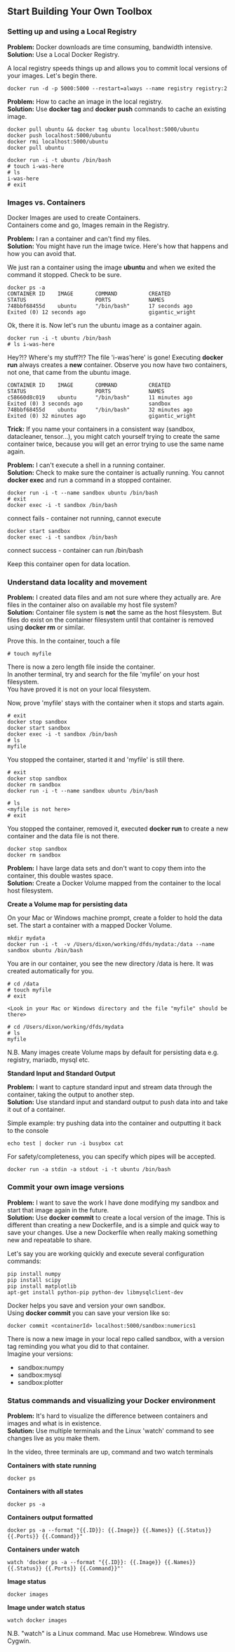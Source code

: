 ## Start Building Your Own Toolbox

### Setting up and using a Local Registry

**Problem:**  Docker downloads are time consuming, bandwidth intensive.  
**Solution:** Use a Local Docker Registry.

A local registry speeds things up and allows you to commit local versions of your images. Let's begin there.

```
docker run -d -p 5000:5000 --restart=always --name registry registry:2
```

**Problem:**  How to cache an image in the local registry.  
**Solution:** Use **docker tag** and **docker push** commands to cache an existing image.

```
docker pull ubuntu && docker tag ubuntu localhost:5000/ubuntu
docker push localhost:5000/ubuntu
docker rmi localhost:5000/ubuntu
docker pull ubuntu

docker run -i -t ubuntu /bin/bash
# touch i-was-here
# ls
i-was-here
# exit
```

### Images vs. Containers

Docker Images are used to create Containers.  
Containers come and go, Images remain in the Registry.  

**Problem:**  I ran a container and can't find my files.  
**Solution:** You might have run the image twice. Here's how that happens and how you can avoid that.

We just ran a container using the image **ubuntu** and when we exited the command it stopped. Check to be sure. 

```
docker ps -a
CONTAINER ID    IMAGE       COMMAND          CREATED             STATUS                      PORTS            NAMES
748bbf68455d    ubuntu      "/bin/bash"      17 seconds ago      Exited (0) 12 seconds ago                    gigantic_wright
```

Ok, there it is. Now let's run the ubuntu image as a container again.

```
docker run -i -t ubuntu /bin/bash
# ls i-was-here
```

Hey?!? Where's my stuff?!? The file 'i-was'here' is gone!
Executing **docker run** always creates a **new** container. Observe you now have two containers, not one, that came from the ubuntu image.

```
CONTAINER ID    IMAGE       COMMAND          CREATED             STATUS                      PORTS            NAMES
c58660d8c019    ubuntu      "/bin/bash"      11 minutes ago      Exited (0) 3 seconds ago                     sandbox
748bbf68455d    ubuntu      "/bin/bash"      32 minutes ago      Exited (0) 32 minutes ago                    gigantic_wright
```

**Trick:** If you name your containers in a consistent way (sandbox, datacleaner, tensor...), you might catch yourself trying to create the same container twice, because you will get an error trying to use the same name again.  

**Problem:**  I can't execute a shell in a running container.  
**Solution:** Check to make sure the container is actually running. You cannot **docker exec** and run a command in a stopped container.

```
docker run -i -t --name sandbox ubuntu /bin/bash
# exit
docker exec -i -t sandbox /bin/bash
```
connect fails - container not running, cannot execute

```
docker start sandbox
docker exec -i -t sandbox /bin/bash
```

connect success - container can run /bin/bash  

Keep this container open for data location.

### Understand data locality and movement

**Problem:**  I created data files and am not sure where they actually are. Are files in the container also on available my host file system?  
**Solution:** Container file system is **not** the same as the host filesystem. But files do exist on the container filesystem until that container is removed using **docker rm** or similar.  

Prove this. In the container, touch a file

```
# touch myfile
```

There is now a zero length file inside the container.  
In another terminal, try and search for the file 'myfile' on your host filesystem.  
You have proved it is not on your local filesystem.  

Now, prove 'myfile' stays with the container when it stops and starts again.

```
# exit
docker stop sandbox
docker start sandbox
docker exec -i -t sandbox /bin/bash
# ls
myfile
```

You stopped the container, started it and 'myfile' is still there.

```
# exit
docker stop sandbox
docker rm sandbox
docker run -i -t --name sandbox ubuntu /bin/bash

# ls
<myfile is not here>
# exit
```

You stopped the container, removed it, executed **docker run** to create a new container and the data file is not there.

```
docker stop sandbox
docker rm sandbox
```
**Problem:**  I have large data sets and don't want to copy them into the container, this double wastes space.  
**Solution:** Create a Docker Volume mapped from the container to the local host filesystem.  

**Create a Volume map for persisting data**  

On your Mac or Windows machine prompt, create a folder to hold the data set. The start a container with a mapped Docker Volume.

```
mkdir mydata
docker run -i -t  -v /Users/dixon/working/dfds/mydata:/data --name sandbox ubuntu /bin/bash
```

You are in our container, you see the new directory /data is here. It was created automatically for you.

```
# cd /data
# touch myfile
# exit

<Look in your Mac or Windows directory and the file "myfile" should be there>

# cd /Users/dixon/working/dfds/mydata
# ls
myfile
```
N.B. Many images create Volume maps by default for persisting data e.g. registry, mariadb, mysql etc.  

**Standard Input and Standard Output**  

**Problem:**  I want to capture standard input and stream data through the container, taking the output to another step.  
**Solution:** Use standard input and standard output to push data into and take it out of a container.  

Simple example: try pushing data into the container and outputting it back to the console  

```
echo test | docker run -i busybox cat
```

For safety/completeness, you can specify which pipes will be accepted.

```
docker run -a stdin -a stdout -i -t ubuntu /bin/bash
```

### Commit your own image versions

**Problem:**  I want to save the work I have done modifying my sandbox and start that image again in the future.  
**Solution:** Use **docker commit** to create a local version of the image. This is different than creating a new Dockerfile, and is a simple and quick way to save your changes. Use a new Dockerfile when really making something new and repeatable to share.  

Let's say you are working quickly and execute several configuration commands:

```
pip install numpy
pip install scipy
pip install matplotlib
apt-get install python-pip python-dev libmysqlclient-dev 
```

Docker helps you save and version your own sandbox.  
Using **docker commit** you can save your version like so:

```
docker commit <containerId> localhost:5000/sandbox:numerics1
```

There is now a new image in your local repo called sandbox, with a version tag reminding you what you did to that container.  
Imagine your versions:
* sandbox:numpy
* sandbox:mysql
* sandbox:plotter

### Status commands and visualizing your Docker environment

**Problem:**  It's hard to visualize the difference between containers and images and what is in existence.  
**Solution:** Use multiple terminals and the Linux 'watch' command to see changes live as you make them.  

In the video, three terminals are up, command and two watch terminals

**Containers with state running**
```
docker ps
```

**Containers with all states**
```
docker ps -a
```

**Containers output formatted**
```
docker ps -a --format "{{.ID}}: {{.Image}} {{.Names}} {{.Status}} {{.Ports}} {{.Command}}"
```

**Containers under watch**
```
watch 'docker ps -a --format "{{.ID}}: {{.Image}} {{.Names}} {{.Status}} {{.Ports}} {{.Command}}"'
```

**Image status**
```
docker images
```

**Image under watch status**
```
watch docker images
```

N.B. "watch" is a Linux command. Mac use Homebrew. Windows use Cygwin.


